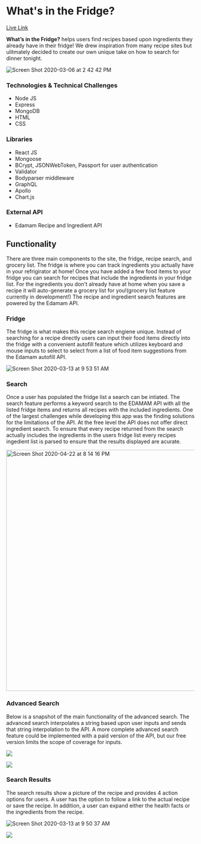 # What's in the Fridge?

[Live Link](http://whatsinthefridgetonight.herokuapp.com/#/)

**What’s in the Fridge?** helps users find recipes based upon ingredients they already have in their fridge! We drew inspiration from many recipe sites but ulitmately decided to create our own unique take on how to search for dinner tonight.

![Screen Shot 2020-03-06 at 2 42 42 PM](https://user-images.githubusercontent.com/34895686/80053572-1cd5e580-84d2-11ea-9583-93b0ff3368ef.png)

### Technologies & Technical Challenges
* Node JS
* Express
* MongoDB
* HTML
* CSS

### Libraries
* React JS
* Mongoose
* BCrypt, JSONWebToken, Passport for user authentication
* Validator
* Bodyparser middleware
* GraphQL
* Apollo
* Chart.js

### External API
* Edamam Recipe and Ingredient API

## Functionality

There are three main components to the site, the fridge, recipe search, and grocery list. The fridge is where you can track ingredients you actually have in your refrigirator at home! Once you have added a few food items to your fridge you can search for recipes that include the ingredients in your fridge list. For the ingredients you don't already have at home when you save a recipe it will auto-generate a grocery list for you!(grocery list feature currently in development!) The recipe and ingredient search features are powered by the Edamam API.

### Fridge

The fridge is what makes this recipe search engiene unique. Instead of searching for a recipe directly users can input their food items directly into the fridge with a convenient autofill feature which utilizes keyboard and mouse inputs to select to select from a list of food item suggestions from the Edamam autofill API.

![Screen Shot 2020-03-13 at 9 53 51 AM](https://user-images.githubusercontent.com/34895686/80053940-f2385c80-84d2-11ea-99f1-1a25bda5c891.png)


### Search 

Once a user has populated the fridge list a search can be intiated. The search feature performs a keyword search to the EDAMAM API with all the listed fridge items and returns all recipes with the included ingredients. One of the largest challenges while developing this app was the finding solutions for the limitations of the API. At the free level the API does not offer direct ingredient search. To ensure that every recipe returned from the search actually includes the ingredients in the users fridge list every recipes ingedient list is parsed to ensure that the results displayed are acurate. 

<img width="645" alt="Screen Shot 2020-04-22 at 8 14 16 PM" src="https://user-images.githubusercontent.com/34895686/80055180-ee5a0980-84d5-11ea-9663-e69c1e7f9bbe.png">


### Advanced Search

Below is a snapshot of the main functionality of the advanced search. The advanced search interpolates a string based upon user inputs and sends that string interpolation to the API. A more complete advanced search feature could be implemented with a paid version of the API, but our free version limits the scope of coverage for inputs. 

![](https://user-images.githubusercontent.com/29221213/73307923-c57eec80-41e4-11ea-88f4-07fe905e15a8.png)

![](https://user-images.githubusercontent.com/29221213/73307935-cadc3700-41e4-11ea-8b40-41996c15580d.png)

### Search Results

The search results show a picture of the recipe and provides 4 action options for users. A user has the option to follow a link to the actual recipe or save the recipe. In addition, a user can expand either the health facts or the ingredients from the recipe. 

![Screen Shot 2020-03-13 at 9 50 37 AM](https://user-images.githubusercontent.com/34895686/80053895-d765e800-84d2-11ea-8a03-0baccff86cd9.png)

![](https://user-images.githubusercontent.com/29221213/73307250-75ebf100-41e3-11ea-80f0-bcfb08f4ce3a.png)





